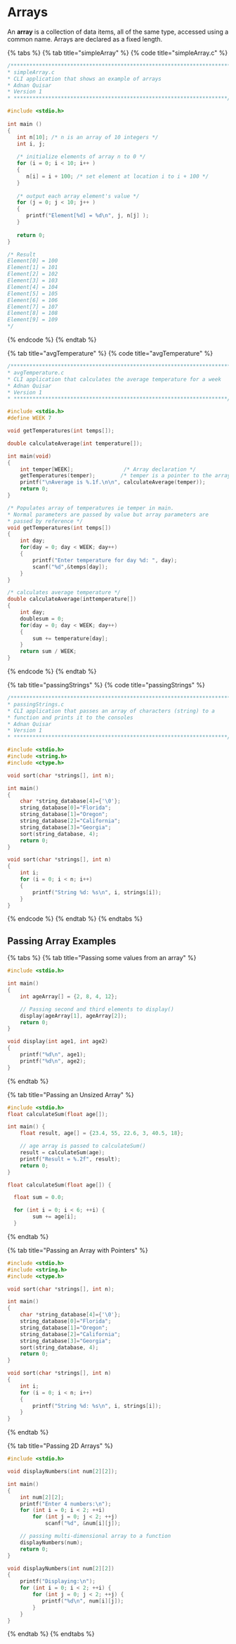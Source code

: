 # Arrays

An **array** is a collection of data items, all of the same type, accessed using a common name. Arrays are declared as a fixed length.

{% tabs %}
{% tab title="simpleArray" %}
{% code title="simpleArray.c" %}
```c
/***********************************************************************
* simpleArray.c
* CLI application that shows an example of arrays
* Adnan Quisar
* Version 1
* ********************************************************************/

#include <stdio.h>
 
int main ()
{
   int n[10]; /* n is an array of 10 integers */
   int i, j;
 
   /* initialize elements of array n to 0 */         
   for (i = 0; i < 10; i++ )
   {
      n[i] = i + 100; /* set element at location i to i + 100 */
   }
   
   /* output each array element's value */
   for (j = 0; j < 10; j++ )
   {
      printf("Element[%d] = %d\n", j, n[j] );
   }
 
   return 0;
}

/* Result
Element[0] = 100
Element[1] = 101
Element[2] = 102
Element[3] = 103
Element[4] = 104
Element[5] = 105
Element[6] = 106
Element[7] = 107
Element[8] = 108
Element[9] = 109
*/
```
{% endcode %}
{% endtab %}

{% tab title="avgTemperature" %}
{% code title="avgTemperature" %}
```c
/***********************************************************************
* avgTemperature.c
* CLI application that calculates the average temperature for a week
* Adnan Quisar
* Version 1
* ********************************************************************/

#include <stdio.h>
#define WEEK 7

void getTemperatures(int temps[]);

double calculateAverage(int temperature[]);

int main(void)
{
    int temper[WEEK];                /* Array declaration */
    getTemperatures(temper);        /* temper is a pointer to the array */
    printf("\nAverage is %.1f.\n\n", calculateAverage(temper));
    return 0;
}

/* Populates array of temperatures ie temper in main.
* Normal parameters are passed by value but array parameters are
* passed by reference */
void getTemperatures(int temps[])
{
    int day;
    for(day = 0; day < WEEK; day++)
    {
        printf("Enter temperature for day %d: ", day);
        scanf("%d",&temps[day]);
    }
}

/* calculates average temperature */
double calculateAverage(inttemperature[])
{
    int day;
    doublesum = 0;
    for(day = 0; day < WEEK; day++)
    {
        sum += temperature[day];
    }
    return sum / WEEK;
}
```
{% endcode %}
{% endtab %}

{% tab title="passingStrings" %}
{% code title="passingStrings" %}
```c
/***********************************************************************
* passingStrings.c
* CLI application that passes an array of characters (string) to a 
* function and prints it to the consoles
* Adnan Quisar
* Version 1
* ********************************************************************/

#include <stdio.h>
#include <string.h>
#include <ctype.h>

void sort(char *strings[], int n);

int main()
{
    char *string_database[4]={'\0'};
    string_database[0]="Florida";
    string_database[1]="Oregon";
    string_database[2]="California";
    string_database[3]="Georgia";
    sort(string_database, 4);
    return 0;
}

void sort(char *strings[], int n)
{
    int i;
    for (i = 0; i < n; i++)
    {
        printf("String %d: %s\n", i, strings[i]);
    }
}
```
{% endcode %}
{% endtab %}
{% endtabs %}

## Passing Array Examples

{% tabs %}
{% tab title="Passing some values from an array" %}
```c
#include <stdio.h>

int main()
{
    int ageArray[] = {2, 8, 4, 12};

    // Passing second and third elements to display()
    display(ageArray[1], ageArray[2]); 
    return 0;
}

void display(int age1, int age2)
{
    printf("%d\n", age1);
    printf("%d\n", age2);
}

```
{% endtab %}

{% tab title="Passing an Unsized Array" %}
```c
#include <stdio.h>
float calculateSum(float age[]);

int main() {
    float result, age[] = {23.4, 55, 22.6, 3, 40.5, 18};

    // age array is passed to calculateSum()
    result = calculateSum(age); 
    printf("Result = %.2f", result);
    return 0;
}

float calculateSum(float age[]) {

  float sum = 0.0;

  for (int i = 0; i < 6; ++i) {
		sum += age[i];
  }
```
{% endtab %}

{% tab title="Passing an Array with Pointers" %}
```c
#include <stdio.h>
#include <string.h>
#include <ctype.h>

void sort(char *strings[], int n);

int main()
{
    char *string_database[4]={'\0'};
    string_database[0]="Florida";
    string_database[1]="Oregon";
    string_database[2]="California";
    string_database[3]="Georgia";
    sort(string_database, 4);
    return 0;
}

void sort(char *strings[], int n)
{
    int i;
    for (i = 0; i < n; i++)
    {
        printf("String %d: %s\n", i, strings[i]);
    }
}
```
{% endtab %}

{% tab title="Passing 2D Arrays" %}
```c
#include <stdio.h>

void displayNumbers(int num[2][2]);

int main()
{
    int num[2][2];
    printf("Enter 4 numbers:\n");
    for (int i = 0; i < 2; ++i)
        for (int j = 0; j < 2; ++j)
            scanf("%d", &num[i][j]);

    // passing multi-dimensional array to a function
    displayNumbers(num);
    return 0;
}

void displayNumbers(int num[2][2])
{
    printf("Displaying:\n");
    for (int i = 0; i < 2; ++i) {
        for (int j = 0; j < 2; ++j) {
           printf("%d\n", num[i][j]);
        }
    }
}
```
{% endtab %}
{% endtabs %}

